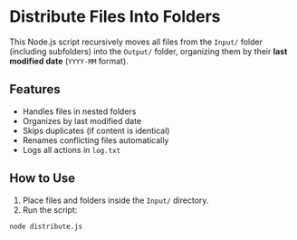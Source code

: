 # Distribute Files Into Folders

This Node.js script recursively moves all files from the `Input/` folder (including subfolders) into the `Output/` folder, organizing them by their **last modified date** (`YYYY-MM` format).

## Features

- Handles files in nested folders
- Organizes by last modified date
- Skips duplicates (if content is identical)
- Renames conflicting files automatically
- Logs all actions in `log.txt`

## How to Use

1. Place files and folders inside the `Input/` directory.
2. Run the script:

```bash
node distribute.js